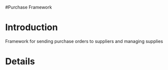 #Purchase Framework

# Introduction #

Framework for sending purchase orders to suppliers and managing supplies


# Details #